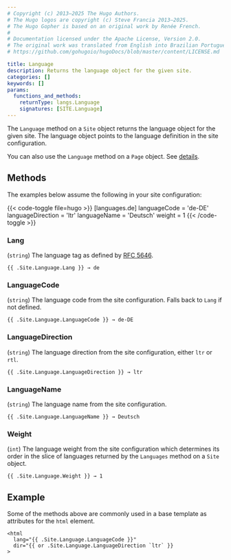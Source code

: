 ```yaml
---
# Copyright (c) 2013–2025 The Hugo Authors.
# The Hugo logos are copyright (c) Steve Francia 2013–2025.
# The Hugo Gopher is based on an original work by Renée French.
#
# Documentation licensed under the Apache License, Version 2.0.
# The original work was translated from English into Brazilian Portuguese.
# https://github.com/gohugoio/hugoDocs/blob/master/content/LICENSE.md

title: Language
description: Returns the language object for the given site.
categories: []
keywords: []
params:
  functions_and_methods:
    returnType: langs.Language
    signatures: [SITE.Language]
---
```


The `Language` method on a `Site` object returns the language object for the given site. The language object points to the language definition in the site configuration.

You can also use the `Language` method on a `Page` object. See&nbsp;[details].

## Methods

The examples below assume the following in your site configuration:

{{< code-toggle file=hugo >}}
[languages.de]
languageCode = 'de-DE'
languageDirection = 'ltr'
languageName = 'Deutsch'
weight = 1
{{< /code-toggle >}}

### Lang

(`string`) The language tag as defined by [RFC 5646].

```go-html-template
{{ .Site.Language.Lang }} → de
```

### LanguageCode

(`string`) The language code from the site configuration. Falls back to `Lang` if not defined.

```go-html-template
{{ .Site.Language.LanguageCode }} → de-DE
```

### LanguageDirection

(`string`) The language direction from the site configuration, either `ltr` or `rtl`.

```go-html-template
{{ .Site.Language.LanguageDirection }} → ltr
```

### LanguageName

(`string`) The language name from the site configuration.

```go-html-template
{{ .Site.Language.LanguageName }} → Deutsch
```

### Weight

(`int`) The language weight from the site configuration which determines its order in the slice of languages returned by the `Languages` method on a `Site` object.

```go-html-template
{{ .Site.Language.Weight }} → 1
```

## Example

Some of the methods above are commonly used in a base template as attributes for the `html` element.

```go-html-template
<html
  lang="{{ .Site.Language.LanguageCode }}" 
  dir="{{ or .Site.Language.LanguageDirection `ltr` }}
>
```

[details]: /methods/page/language/
[RFC 5646]: https://datatracker.ietf.org/doc/html/rfc5646
